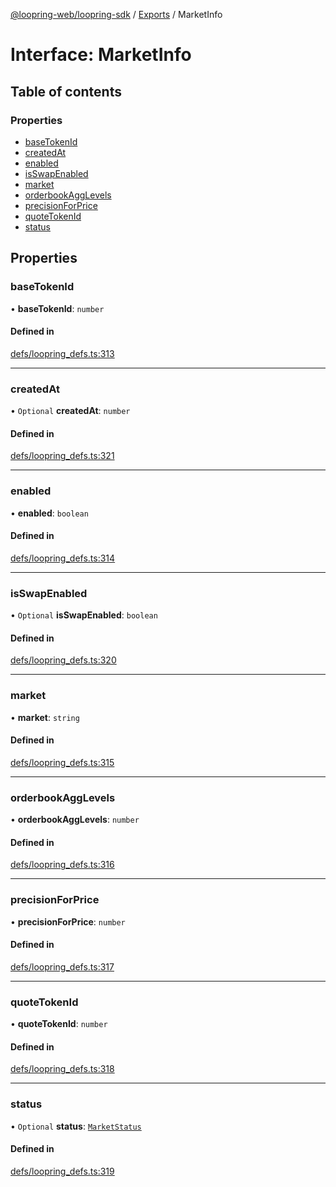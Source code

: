 [@loopring-web/loopring-sdk](../README.md) / [Exports](../modules.md) / MarketInfo

# Interface: MarketInfo

## Table of contents

### Properties

- [baseTokenId](MarketInfo.md#basetokenid)
- [createdAt](MarketInfo.md#createdat)
- [enabled](MarketInfo.md#enabled)
- [isSwapEnabled](MarketInfo.md#isswapenabled)
- [market](MarketInfo.md#market)
- [orderbookAggLevels](MarketInfo.md#orderbookagglevels)
- [precisionForPrice](MarketInfo.md#precisionforprice)
- [quoteTokenId](MarketInfo.md#quotetokenid)
- [status](MarketInfo.md#status)

## Properties

### baseTokenId

• **baseTokenId**: `number`

#### Defined in

[defs/loopring_defs.ts:313](https://github.com/Loopring/loopring_sdk/blob/f91f904/src/defs/loopring_defs.ts#L313)

___

### createdAt

• `Optional` **createdAt**: `number`

#### Defined in

[defs/loopring_defs.ts:321](https://github.com/Loopring/loopring_sdk/blob/f91f904/src/defs/loopring_defs.ts#L321)

___

### enabled

• **enabled**: `boolean`

#### Defined in

[defs/loopring_defs.ts:314](https://github.com/Loopring/loopring_sdk/blob/f91f904/src/defs/loopring_defs.ts#L314)

___

### isSwapEnabled

• `Optional` **isSwapEnabled**: `boolean`

#### Defined in

[defs/loopring_defs.ts:320](https://github.com/Loopring/loopring_sdk/blob/f91f904/src/defs/loopring_defs.ts#L320)

___

### market

• **market**: `string`

#### Defined in

[defs/loopring_defs.ts:315](https://github.com/Loopring/loopring_sdk/blob/f91f904/src/defs/loopring_defs.ts#L315)

___

### orderbookAggLevels

• **orderbookAggLevels**: `number`

#### Defined in

[defs/loopring_defs.ts:316](https://github.com/Loopring/loopring_sdk/blob/f91f904/src/defs/loopring_defs.ts#L316)

___

### precisionForPrice

• **precisionForPrice**: `number`

#### Defined in

[defs/loopring_defs.ts:317](https://github.com/Loopring/loopring_sdk/blob/f91f904/src/defs/loopring_defs.ts#L317)

___

### quoteTokenId

• **quoteTokenId**: `number`

#### Defined in

[defs/loopring_defs.ts:318](https://github.com/Loopring/loopring_sdk/blob/f91f904/src/defs/loopring_defs.ts#L318)

___

### status

• `Optional` **status**: [`MarketStatus`](../enums/MarketStatus.md)

#### Defined in

[defs/loopring_defs.ts:319](https://github.com/Loopring/loopring_sdk/blob/f91f904/src/defs/loopring_defs.ts#L319)
